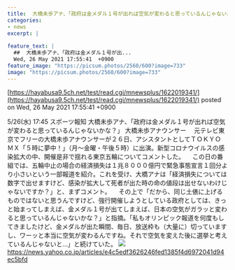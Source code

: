 ```yaml
---
title:  大橋未歩アナ、「政府は金メダル１号が出れば空気が変わると思っているんじゃないかな？」  
categories:
- news
excerpt: |
  
feature_text: |
  ##  大橋未歩アナ、「政府は金メダル１号が出...
  Wed, 26 May 2021 17:55:41  +0900
feature_image: "https://picsum.photos/2560/600?image=733"
image: "https://picsum.photos/2560/600?image=733"
---
```


[https://hayabusa9.5ch.net/test/read.cgi/mnewsplus/1622019341/](https://hayabusa9.5ch.net/test/read.cgi/mnewsplus/1622019341/)
posted on Wed, 26 May 2021 17:55:41  +0900

<!--more-->

5/26(水) 17:45 スポーツ報知 大橋未歩アナ、「政府は金メダル１号が出れば空気が変わると思っているんじゃないかな？」 大橋未歩アナウンサー 　元テレビ東京でフリーの大橋未歩アナウンサーが２６日、アシスタントとしてＴＯＫＹＯ　ＭＸ「５時に夢中！」（月〜金曜・午後５時）に出演。新型コロナウイルスの感染拡大の中、開催是非で揺れる東京五輪についてコメントした。 　この日の番組では、五輪中止の場合の経済損失は１兆８０００億円で緊急事態宣言１回分より小さいという一部報道を紹介。これを受け、大橋アナは「経済損失については数字で出せますけど、感染が拡大して死者が出た時の命の値段は出せないわけじゃないですか？」と、まずコメント。 　その上で「だから、同じ土俵に上げるものではないと思うんですけど、強行開催しようとしている政府としては、きっと始まってしまえば、金メダル１号が出てしまえば、日本の空気がガラッと変わると思っているんじゃないかな？」と指摘。「私もオリンピック報道を何度もしてきましたけど、金メダルが出た瞬間、毎日、放送枠も（大量に）切っていますし、ワーッと本当に空気が変わるんですね。それで空気を変えた後に選挙と考えているんじゃないと…」と続けていた。 ![](https://amd-pctr.c.yimg.jp/r/iwiz-amd/20210526-05261147-sph-000-1-view.jpg) https://news.yahoo.co.jp/articles/e4c5edf3626246fed1385f4d6972041d94ec5bfd
